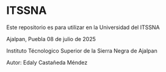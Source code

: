 # ITSSNA
Este repositorio es para utilizar en la Universidad del ITSSNA

Ajalpan, Puebla 08 de julio de 2025

Instituto Técnologico Superior de la Sierra Negra de Ajalpan

Autor: Edaly Castañeda Méndez
